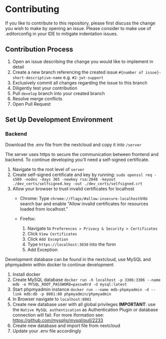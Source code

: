 # Contributing

If you like to contribute to this repository, please first discuss the change you wish to make by opening an issue.
Please consider to make use of .editorconfig in your IDE to mitigate indentation issues.

## Contribution Process
1. Open an issue describing the change you would like to implement in detail
2. Create a new branch referencing the created issue `#{number of issue}-short-descriptive-name` e.g. `#2-jwt-support`
3. Exclusively commit all changes regarding the issue to this branch
4. Diligently test your contribution
5. Pull `develop` branch into your created branch
6. Resolve merge conflicts
7. Open Pull Request


## Set Up Development Environment

### Backend

Download the .env file from the nextcloud and copy it into `/server`

The server uses https to secure the communication between frontend and backend. 
To continue developing you'll need a self-signed certificate.


1. Navigate to the root level of `server`
2. Create self-signed certificate and key by running:
 `sudo openssl req -x509 -nodes -days 365 -newkey rsa:2048 -keyout ./dev_certs/selfsigned.key -out ./dev_certs/selfsigned.crt`
3. Allow your browser to trust invalid certificates for localhost
    * Chrome: Type `chrome://flags/#allow-insecure-localhost`into search bar and enable "Allow invalid certificates for resources loaded from localhost."

    * Firefox:
      1. Navigate to `Preferences > Privacy & Security > Certificates`
      2. Click `View Certificates`
      3. Click `Add Exception`
      4. Type `https://localhost:3030` into the form
      5. Add Exception


Development database can be found in the nextcloud, use MySQL and phpmyadmin within docker to continue development
    
  1. Install docker
  2. Create MySQL database `docker run -h localhost -p 3306:3306 --name mdb -e MYSQL_ROOT_PASSWORD=passw0rd -d mysql:latest`
  3. Start phpmyadmin instance `docker run --name mdb-phpmyadmin -d --link mdb:db -p 8081:80 phpmyadmin/phpmyadmin`
  4. In Browser navigate to `localhost:8081`
  5. Create new database user with all global privileges
  __IMPORTANT__: use the `Native MySQL authentication` as Authentication Plugin or database connection will fail.
  For more iformation see: https://github.com/mysqljs/mysql/pull/2233
  6. Create new database and import file from nextcloud
  7. Update your .env file accordingly
